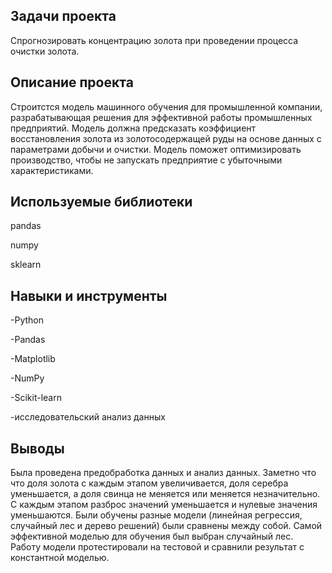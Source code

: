 ## Задачи проекта
Спрогнозировать концентрацию золота при проведении процесса очистки золота.

## Описание проекта
Строитстся модель машинного обучения для промышленной компании, разрабатывающая решения для эффективной работы промышленных предприятий. Модель должна предсказать коэффициент восстановления золота из золотосодержащей руды на основе данных с параметрами добычи и очистки. Модель поможет оптимизировать производство, чтобы не запускать предприятие с убыточными характеристиками.

## Используемые библиотеки
pandas

numpy

sklearn
## Навыки и инструменты
-Python

-Pandas

-Matplotlib

-NumPy

-Scikit-learn

-исследовательский анализ данных

## Выводы

Была проведена предобработка данных и анализ данных. Заметно что что доля золота с каждым этапом увеличивается, доля серебра уменьшается, а доля свинца не меняется или меняется незначительно. С каждым этапом разброс значений уменьшается и нулевые значения уменьшаются. Были обучены разные модели (линейная регрессия, случайный лес и дерево решений) были сравнены между собой. Самой эффективной моделью для обучения был выбран случайный лес. Работу модели протестировали на тестовой и сравнили результат с константной моделью.

